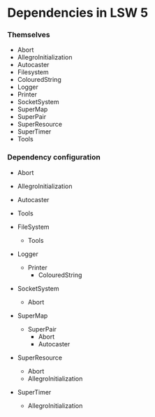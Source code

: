 # Dependencies in LSW 5

### Themselves

* Abort
* AllegroInitialization
* Autocaster
* Filesystem
* ColouredString
* Logger
* Printer
* SocketSystem
* SuperMap
* SuperPair
* SuperResource
* SuperTimer
* Tools


### Dependency configuration

* Abort

* AllegroInitialization

* Autocaster

* Tools

* FileSystem
  * Tools

* Logger
  * Printer
    * ColouredString

* SocketSystem
  * Abort

* SuperMap
  * SuperPair
    * Abort
    * Autocaster

* SuperResource
  * Abort
  * AllegroInitialization

* SuperTimer
  * AllegroInitialization
